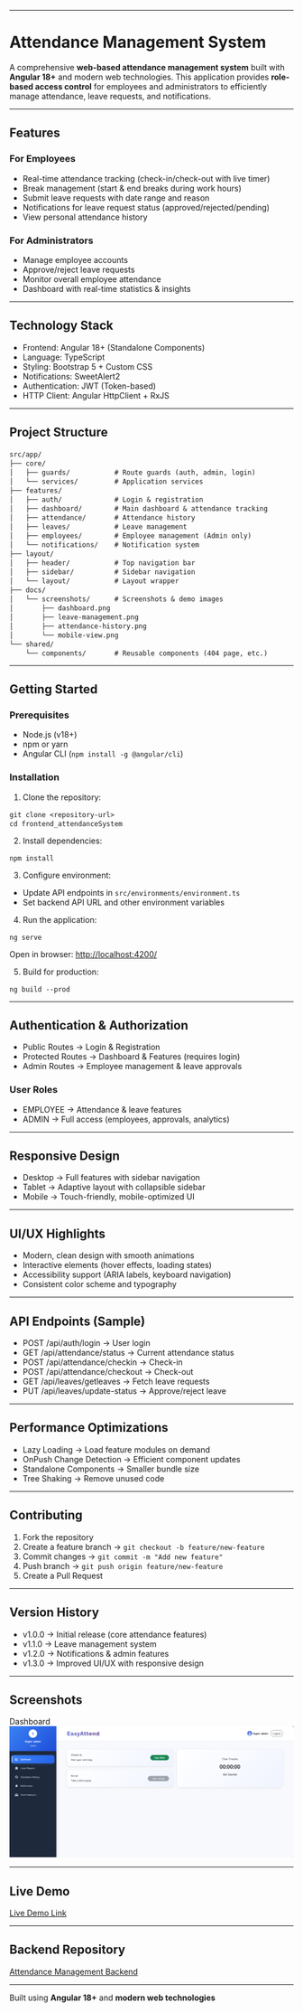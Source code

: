 
---

# Attendance Management System

A comprehensive **web-based attendance management system** built with **Angular 18+** and modern web technologies. This application provides **role-based access control** for employees and administrators to efficiently manage attendance, leave requests, and notifications.

---

## Features

### For Employees

* Real-time attendance tracking (check-in/check-out with live timer)
* Break management (start & end breaks during work hours)
* Submit leave requests with date range and reason
* Notifications for leave request status (approved/rejected/pending)
* View personal attendance history

### For Administrators

* Manage employee accounts
* Approve/reject leave requests
* Monitor overall employee attendance
* Dashboard with real-time statistics & insights

---

## Technology Stack

* Frontend: Angular 18+ (Standalone Components)
* Language: TypeScript
* Styling: Bootstrap 5 + Custom CSS
* Notifications: SweetAlert2
* Authentication: JWT (Token-based)
* HTTP Client: Angular HttpClient + RxJS

---

## Project Structure

```
src/app/
├── core/
│   ├── guards/           # Route guards (auth, admin, login)
│   └── services/         # Application services
├── features/
│   ├── auth/             # Login & registration
│   ├── dashboard/        # Main dashboard & attendance tracking
│   ├── attendance/       # Attendance history
│   ├── leaves/           # Leave management
│   ├── employees/        # Employee management (Admin only)
│   └── notifications/    # Notification system
├── layout/
│   ├── header/           # Top navigation bar
│   ├── sidebar/          # Sidebar navigation
│   └── layout/           # Layout wrapper
├── docs/
│   └── screenshots/      # Screenshots & demo images
│       ├── dashboard.png
│       ├── leave-management.png
│       ├── attendance-history.png
│       └── mobile-view.png
└── shared/
    └── components/       # Reusable components (404 page, etc.)
```

---

## Getting Started

### Prerequisites

* Node.js (v18+)
* npm or yarn
* Angular CLI (`npm install -g @angular/cli`)

### Installation

1. Clone the repository:

```
git clone <repository-url>
cd frontend_attendanceSystem
```

2. Install dependencies:

```
npm install
```

3. Configure environment:

* Update API endpoints in `src/environments/environment.ts`
* Set backend API URL and other environment variables

4. Run the application:

```
ng serve
```

Open in browser: [http://localhost:4200/](http://localhost:4200/)

5. Build for production:

```
ng build --prod
```

---

## Authentication & Authorization

* Public Routes → Login & Registration
* Protected Routes → Dashboard & Features (requires login)
* Admin Routes → Employee management & leave approvals

### User Roles

* EMPLOYEE → Attendance & leave features
* ADMIN → Full access (employees, approvals, analytics)

---

## Responsive Design

* Desktop → Full features with sidebar navigation
* Tablet → Adaptive layout with collapsible sidebar
* Mobile → Touch-friendly, mobile-optimized UI

---

## UI/UX Highlights

* Modern, clean design with smooth animations
* Interactive elements (hover effects, loading states)
* Accessibility support (ARIA labels, keyboard navigation)
* Consistent color scheme and typography

---

## API Endpoints (Sample)

* POST /api/auth/login → User login
* GET /api/attendance/status → Current attendance status
* POST /api/attendance/checkin → Check-in
* POST /api/attendance/checkout → Check-out
* GET /api/leaves/getleaves → Fetch leave requests
* PUT /api/leaves/update-status → Approve/reject leave

---

## Performance Optimizations

* Lazy Loading → Load feature modules on demand
* OnPush Change Detection → Efficient component updates
* Standalone Components → Smaller bundle size
* Tree Shaking → Remove unused code

---

## Contributing

1. Fork the repository
2. Create a feature branch → `git checkout -b feature/new-feature`
3. Commit changes → `git commit -m "Add new feature"`
4. Push branch → `git push origin feature/new-feature`
5. Create a Pull Request

---

## Version History

* v1.0.0 → Initial release (core attendance features)
* v1.1.0 → Leave management system
* v1.2.0 → Notifications & admin features
* v1.3.0 → Improved UI/UX with responsive design

---

## Screenshots

Dashboard
![Dashboard Screenshot](docs/dashboard.png)

---

## Live Demo

[Live Demo Link](https://attendance-system-frontend-p8s5.vercel.app/)

---

## Backend Repository

[Attendance Management Backend](https://github.com/harikrishnan2193/attendanceSystem_backend)

---

Built using **Angular 18+** and **modern web technologies**